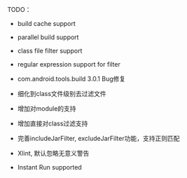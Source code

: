 TODO：

* build cache support
* parallel build support
* class file filter support
* regular expression support for filter
* com.android.tools.build 3.0.1 Bug修复

* 细化到class文件级别去过滤文件

* 增加对module的支持
* 增加直接对class过滤支持
* 完善includeJarFilter, excludeJarFilter功能，支持正则匹配
* Xlint, 默认忽略无意义警告
* Instant Run supported